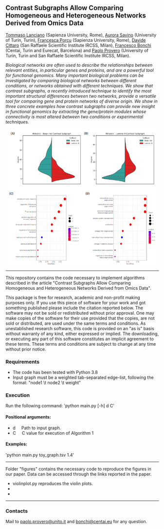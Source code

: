 ## Contrast Subgraphs Allow Comparing Homogeneous and Heterogeneous Networks Derived from Omics Data

[Tommaso Lanciano](https://phd.uniroma1.it/web/LANCIANO-TOMMASO_nP1661409_EN.aspx) (Sapienza University, Rome), [Aurora Savino](https://humantechnopole.it/it/people/aurora-savino/)  (University of Turin, Turin), [Francesca Porcu](https://www.linkedin.com/in/francesca-porcu-189a13168/?originalSubdomain=it)  (Sapienza University, Rome), [Davide Cittaro](https://research.hsr.it/en/centers/omics-sciences/innovation-lab/davide-cittaro.html)  (San Raffaele Scientific Institute IRCSS, Milan), [Francesco Bonchi](http://www.francescobonchi.com/) (Centai, Turin and Eurecat, Barcelona) and [Paolo Provero](https://biotec.campusnet.unito.it/do/docenti.pl/Alias?paolo.provero#tab-profilo) (University of Turin, Turin and San Raffaele Scientific Institute IRCSS, Milan).

_Biological networks are often used to describe the relationships between relevant entities, in particular genes and proteins, and are a powerful tool for functional genomics. Many important biological problems can be investigated by comparing biological networks between different conditions, or networks obtained with different techniques. We show that contrast subgraphs, a recently introduced technique to identify the most important structural differences between two networks, provide a versatile tool for comparing gene and protein networks of diverse origin. We show in three concrete examples how contrast subgraphs can provide new insight in functional genomics by extracting the gene/protein modules whose connectivity is most altered between two conditions or experimental techniques._


<p align="center">
  <img width="600" height="450" src="https://github.com/tlancian/bio_cs/blob/main/fig.png">
</p>


---

This repository contains the code necessary to implement algorithms described in the article "Contrast Subgraphs Allow Comparing Homogeneous and Heterogeneous Networks Derived from Omics Data".

This package is free for research, academic and non-profit making purposes only. If you use this piece of software for your work and got something published please include the citation reported below. The software may not be sold or redistributed without prior approval. One may make copies of the software for their use provided that the copies, are not sold or distributed, are used under the same terms and conditions. As unestablished research software, this code is provided on an "as is" basis without warranty of any kind, either expressed or implied. The downloading, or executing any part of this software constitutes an implicit agreement to these terms. These terms and conditions are subject to change at any time without prior notice.



### Requirements

* The code has been tested with Python 3.8
* Input graph must be a weighted tab-separated edge-list, following the format: "node1 \t node2 \t weight"


### Execution

Run the following command: 'python main.py [-h] d C'

#### Positional arguments:
* d           &nbsp;&nbsp;&nbsp;&nbsp;Path to input graph.
* C       &nbsp;&nbsp;&nbsp;&nbsp;C value for execution of Algorithm 1
  	
#### Examples:
'python main.py toy_graph.tsv 1.4'  


---

Folder "figures" contains the necessary code to reproduce the figures in our paper. Data can be accessed through the links reported in the paper.

* violinplot.py reproduces the violin plots.
* 
* 

---
  
### Contacts
Mail to [paolo.provero@unito.it](mailto:paolo.provero@unito.it) and [bonchi@centai.eu](mailto:bonchi@centai.eu) for any question.

